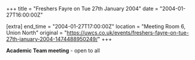 +++
title = "Freshers Fayre on Tue 27th January 2004"
date = "2004-01-27T16:00:00Z"

[extra]
end_time = "2004-01-27T17:00:00Z"
location = "Meeting Room 6, Union North"
original = "https://uwcs.co.uk/events/freshers-fayre-on-tue-27th-january-2004-1474488950249/"
+++

**Academic Team meeting** - open to all

